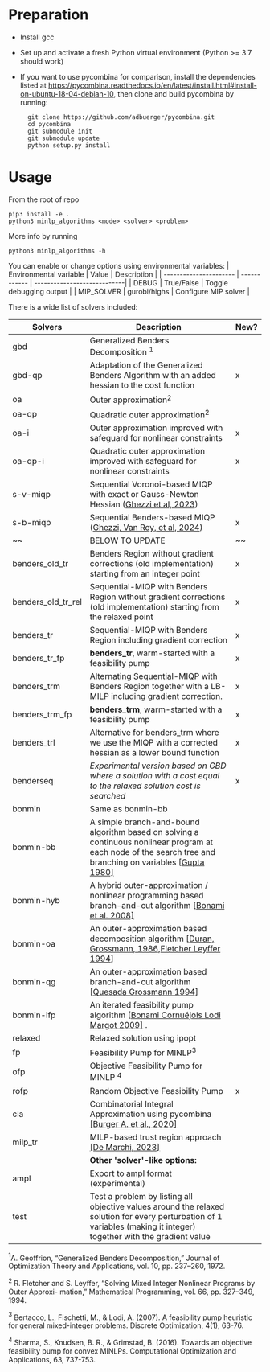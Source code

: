 # Preparation

- Install gcc

- Set up and activate a fresh Python virtual environment (Python >= 3.7 should work)

- If you want to use pycombina for comparison, install the dependencies listed at https://pycombina.readthedocs.io/en/latest/install.html#install-on-ubuntu-18-04-debian-10, then clone and build pycombina by running:


        git clone https://github.com/adbuerger/pycombina.git
        cd pycombina
        git submodule init
        git submodule update
        python setup.py install

# Usage

From the root of repo

```
pip3 install -e .
python3 minlp_algorithms <mode> <solver> <problem>
```

More info by running
```
python3 minlp_algorithms -h
```



You can enable or change options using environmental variables:
| Environmental variable |     Value    | Description                 |
| ---------------------- | ------------ | ----------------------------|
|         DEBUG          |  True/False  | Toggle debugging output     |
|        MIP_SOLVER      | gurobi/highs | Configure MIP solver        |



There is a wide list of solvers included:

| Solvers | Description                                                  | New?                                              |
| -------------- | ------------------------------------------------------------ | ------------------------------------------------------------ |
| gbd        | Generalized Benders Decomposition $^{1}$                   |                    |
| gbd-qp      | Adaptation of the Generalized Benders Algorithm with an added hessian to the cost function | x |
| oa | Outer approximation$^{2}$ |  |
| oa-qp | Quadratic outer approximation$^{2}$ |  |
| oa-i | Outer approximation improved with safeguard for nonlinear constraints| x |
| oa-qp-i | Quadratic outer approximation improved with safeguard for nonlinear constraints| x |
| s-v-miqp | Sequential Voronoi-based MIQP with exact or Gauss-Newton Hessian ([Ghezzi et al, 2023](https://publications.syscop.de/Ghezzi2023a.pdf)) |  |
| s-b-miqp | Sequential Benders-based MIQP ([Ghezzi, Van Roy, et al, 2024](https://arxiv.org/pdf/2404.11786)) | x |
| ~~ | BELOW TO UPDATE | ~~ |
| benders_old_tr | Benders Region without gradient corrections (old implementation) starting from an integer point | x |
| benders_old_tr_rel | Sequential-MIQP with Benders Region without gradient corrections (old implementation) starting from the relaxed point | x |
| benders_tr | Sequential-MIQP with Benders Region including gradient correction | x |
| benders_tr_fp | **benders_tr**, warm-started with a feasibility pump | x |
| benders_trm | Alternating Sequential-MIQP with Benders Region together with a LB-MILP including gradient correction. | x |
| benders_trm_fp | **benders_trm**, warm-started with a feasibility pump | x |
| benders_trl | Alternative for benders_trm where we use the MIQP with a corrected hessian as a lower bound function | x |
| benderseq | *Experimental version based on GBD where a solution with a cost equal to the relaxed solution cost is searched* | x |
| bonmin | Same as bonmin-bb |  |
| bonmin-bb | A simple branch-and-bound algorithm based on solving a continuous  nonlinear  program  at  each  node  of  the  search  tree  and  branching on variables  [[Gupta 1980\]](https://www.coin-or.org/Bonmin/bib.html#Gupta80Nonlinear) |  |
| bonmin-hyb | A  hybrid  outer-approximation  /  nonlinear  programming  based     branch-and-cut algorithm  [[Bonami et al. 2008\]](http://domino.research.ibm.com/library/cyberdig.nsf/1e4115aea78b6e7c85256b360066f0d4/fdb4630e33bd2876852570b20062af37?OpenDocument) |  |
| bonmin-oa | An  outer-approximation  based  decomposition  algorithm  [[Duran, Grossmann, 1986](https://www.coin-or.org/Bonmin/bib.html#DG),[Fletcher Leyffer 1994](http://dx.doi.org/10.1007/BF01581153)] |  |
| bonmin-qg | An outer-approximation based branch-and-cut algorithm  [[Quesada Grossmann 1994\]](http://dx.doi.org/10.1016/0098-1354(92)80028-8) |  |
| bonmin-ifp | An iterated feasibility pump algorithm   [[Bonami Cornuéjols Lodi Margot 2009\]](http://dx.doi.org/10.1007/s10107-008-0212-2)  . |  |
| relaxed | Relaxed solution using ipopt |  |
| fp | Feasibility Pump for MINLP$^{3}$ |  |
| ofp | Objective Feasibility Pump for MINLP $^{4}$ |  |
| rofp | Random Objective Feasibility Pump | x |
| cia | Combinatorial Integral Approximation using pycombina [[Burger A. et al., 2020]](https://link.springer.com/article/10.1007/s00186-011-0355-4) |  |
| milp_tr | MILP-based trust region approach [[De Marchi, 2023]](https://doi.org/10.48550/arXiv.2310.17285) | |
|  | **Other 'solver'-like options:** |  |
|ampl | Export to ampl format (experimental) |  |
|test | Test a problem by listing all objective values around the relaxed solution for every perturbation of 1 variables (making it integer) together with the gradient value | |



$^{1}$A. Geoffrion, “Generalized Benders Decomposition,” Journal of Optimization Theory and
Applications, vol. 10, pp. 237–260, 1972.

$^{2}$ R. Fletcher and S. Leyffer, “Solving Mixed Integer Nonlinear Programs by Outer Approxi-
mation,” Mathematical Programming, vol. 66, pp. 327–349, 1994.

$^{3}$ Bertacco, L., Fischetti, M., & Lodi, A. (2007). A feasibility pump heuristic for general mixed-integer problems. Discrete Optimization, 4(1), 63-76.

$^{4}$ Sharma, S., Knudsen, B. R., & Grimstad, B. (2016). Towards an objective feasibility pump for convex MINLPs. Computational Optimization and Applications, 63, 737-753.

